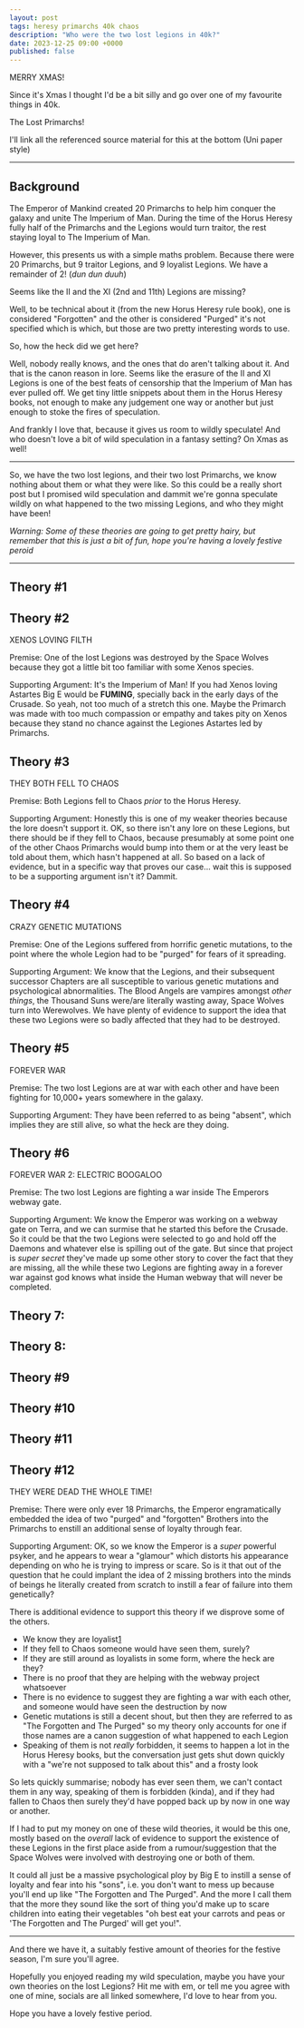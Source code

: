 ```yaml
---
layout: post
tags: heresy primarchs 40k chaos
description: "Who were the two lost legions in 40k?"
date: 2023-12-25 09:00 +0000
published: false
---
```


MERRY XMAS!

Since it's Xmas I thought I'd be a bit silly and go over one of my favourite things in 40k.

The Lost Primarchs!

I'll link all the referenced source material for this at the bottom (Uni paper style)

---

## Background

The Emperor of Mankind created 20 Primarchs to help him conquer the galaxy and unite The Imperium of Man. During the time of the Horus Heresy fully half of the Primarchs and the Legions would turn traitor, the rest staying loyal to The Imperium of Man.

However, this presents us with a simple maths problem. Because there were 20 Primarchs, but 9 traitor Legions, and 9 loyalist Legions. We have a remainder of 2! (*dun dun duuh*)

Seems like the II and the XI (2nd and 11th) Legions are missing? 

Well, to be technical about it (from the new Horus Heresy rule book), one is considered "Forgotten" and the other is considered "Purged" it's not specified which is which, but those are two pretty interesting words to use.

So, how the heck did we get here?

Well, nobody really knows, and the ones that do aren't talking about it. And that is the canon reason in lore. Seems like the erasure of the II and XI Legions is one of the best feats of censorship that the Imperium of Man has ever pulled off. We get tiny little snippets about them in the Horus Heresy books, not enough to make any judgement one way or another but just enough to stoke the fires of speculation.

And frankly I love that, because it gives us room to wildly speculate! And who doesn't love a bit of wild speculation in a fantasy setting? On Xmas as well!

---

So, we have the two lost legions, and their two lost Primarchs, we know nothing about them or what they were like. So this could be a really short post but I promised wild speculation and dammit we're gonna speculate wildly on what happened to the two missing Legions, and who they might have been!

*Warning: Some of these theories are going to get pretty hairy, but remember that this is just a bit of fun, hope you're having a lovely festive peroid*

---

## Theory #1



## Theory #2

XENOS LOVING FILTH

Premise: One of the lost Legions was destroyed by the Space Wolves because they got a little bit too familiar with some Xenos species.

Supporting Argument: It's the Imperium of Man! If you had Xenos loving Astartes Big E would be **FUMING**, specially back in the early days of the Crusade. So yeah, not too much of a stretch this one. Maybe the Primarch was made with too much compassion or empathy and takes pity on Xenos because they stand no chance against the Legiones Astartes led by Primarchs.

## Theory #3

THEY BOTH FELL TO CHAOS

Premise: Both Legions fell to Chaos *prior* to the Horus Heresy.

Supporting Argument: Honestly this is one of my weaker theories because the lore doesn't support it. OK, so there isn't any lore on these Legions, but there should be if they fell to Chaos, because presumably at some point one of the other Chaos Primarchs would bump into them or at the very least be told about them, which hasn't happened at all. So based on a lack of evidence, but in a specific way that proves our case... wait this is supposed to be a supporting argument isn't it? Dammit.

## Theory #4

CRAZY GENETIC MUTATIONS

Premise: One of the Legions suffered from horrific genetic mutations, to the point where the whole Legion had to be "purged" for fears of it spreading.

Supporting Argument: We know that the Legions, and their subsequent successor Chapters are all susceptible to various genetic mutations and psychological abnormalities. The Blood Angels are vampires amongst *other things*, the Thousand Suns were/are literally wasting away, Space Wolves turn into Werewolves. We have plenty of evidence to support the idea that these two Legions were so badly affected that they had to be destroyed.

## Theory #5

FOREVER WAR

Premise: The two lost Legions are at war with each other and have been fighting for 10,000+ years somewhere in the galaxy.

Supporting Argument: They have been referred to as being "absent", which implies they are still alive, so what the heck are they doing.

## Theory #6

FOREVER WAR 2: ELECTRIC BOOGALOO

Premise: The two lost Legions are fighting a war inside The Emperors webway gate.

Supporting Argument: We know the Emperor was working on a webway gate on Terra, and we can surmise that he started this before the Crusade. So it could be that the two Legions were selected to go and hold off the Daemons and whatever else is spilling out of the gate. But since that project is *super secret* they've made up some other story to cover the fact that they are missing, all the while these two Legions are fighting away in a forever war against god knows what inside the Human webway that will never be completed.

## Theory 7: 

## Theory 8: 

## Theory #9

## Theory #10

## Theory #11

## Theory #12

THEY WERE DEAD THE WHOLE TIME!

Premise: There were only ever 18 Primarchs, the Emperor engramatically embedded the idea of two "purged" and "forgotten" Brothers into the Primarchs to enstill an additional sense of loyalty through fear.

Supporting Argument: OK, so we know the Emperor is a *super* powerful psyker, and he appears to wear a "glamour" which distorts his appearance depending on who he is trying to impress or scare. So is it that out of the question that he could implant the idea of 2 missing brothers into the minds of beings he literally created from scratch to instill a fear of failure into them genetically?

There is additional evidence to support this theory if we disprove some of the others.

- We know they are loyalist[1]()
- If they fell to Chaos someone would have seen them, surely?
- If they are still around as loyalists in some form, where the heck are they?
- There is no proof that they are helping with the webway project whatsoever
- There is no evidence to suggest they are fighting a war with each other, and someone would have seen the destruction by now
- Genetic mutations is still a decent shout, but then they are referred to as "The Forgotten and The Purged" so my theory only accounts for one if those names are a canon suggestion of what happened to each Legion
- Speaking of them is not *really* forbidden, it seems to happen a lot in the Horus Heresy books, but the conversation just gets shut down quickly with a "we're not supposed to talk about this" and a frosty look

So lets quickly summarise; nobody has ever seen them, we can't contact them in any way, speaking of them is forbidden (kinda), and if they had fallen to Chaos then surely they'd have popped back up by now in one way or another.

If I had to put my money on one of these wild theories, it would be this one, mostly based on the *overall* lack of evidence to support the existence of these Legions in the first place aside from a rumour/suggestion that the Space Wolves were involved with destroying one or both of them.

It could all just be a massive psychological ploy by Big E to instill a sense of loyalty and fear into his "sons", i.e. you don't want to mess up because you'll end up like "The Forgotten and The Purged". And the more I call them that the more they sound like the sort of thing you'd make up to scare children into eating their vegetables "oh best eat your carrots and peas or 'The Forgotten and The Purged' will get you!".

---

And there we have it, a suitably festive amount of theories for the festive season, I'm sure you'll agree.

Hopefully you enjoyed reading my wild speculation, maybe you have your own theories on the lost Legions? Hit me with em, or tell me you agree with one of mine, socials are all linked somewhere, I'd love to hear from you.

Hope you have a lovely festive period. 
